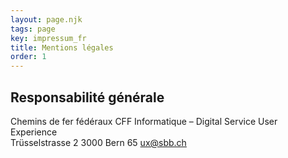 ```yaml
---
layout: page.njk
tags: page
key: impressum_fr
title: Mentions légales
order: 1
---
```


## Responsabilité générale
Chemins de fer fédéraux CFF 
Informatique – Digital Service User Experience  
Trüsselstrasse 2
3000 Bern 65
<sbb-link variant="inline" type="button" href="mailto:ux@sbb.ch">ux@sbb.ch</sbb-link>